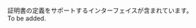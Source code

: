 <Namespace Name="Microsoft.Azure.Management.AppService.Fluent.AppServiceCertificate.Definition">
  <Docs>
    <summary>証明書の定義をサポートするインターフェイスが含まれています。</summary> 
    <remarks>To be added.</remarks>
  </Docs>
</Namespace>
